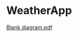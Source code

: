 # WeatherApp

[Blank diagram.pdf](https://github.com/maxhcode/WeatherApp/files/6399073/Blank.diagram.pdf)
